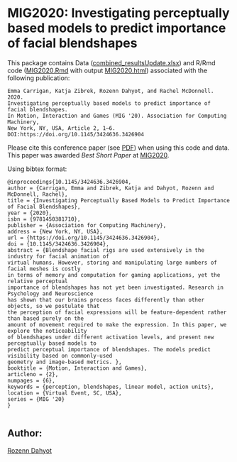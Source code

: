 # MIG2020: Investigating perceptually based models to predict importance of facial blendshapes


This package contains  Data ([combined_resultsUpdate.xlsx](combined_resultsUpdate.xlsx)) and R/Rmd code ([MIG2020.Rmd](MIG2020.Rmd) 
with output [MIG2020.html](MIG2020.html)) associated with the following publication:

```
Emma Carrigan, Katja Zibrek, Rozenn Dahyot, and Rachel McDonnell. 2020. 
Investigating perceptually based models to predict importance of facial blendshapes. 
In Motion, Interaction and Games (MIG '20). Association for Computing Machinery, 
New York, NY, USA, Article 2, 1–6. 
DOI:https://doi.org/10.1145/3424636.3426904
```

Please cite this conference paper (see [PDF](MIG2020.pdf)) when using this code and data. This paper was awarded *Best Short Paper*  at [MIG2020](https://computing.clemson.edu/vcl/mig2020/). 

Using bibtex format:

```
@inproceedings{10.1145/3424636.3426904,
author = {Carrigan, Emma and Zibrek, Katja and Dahyot, Rozenn and McDonnell, Rachel},
title = {Investigating Perceptually Based Models to Predict Importance of Facial Blendshapes},
year = {2020},
isbn = {9781450381710},
publisher = {Association for Computing Machinery},
address = {New York, NY, USA},
url = {https://doi.org/10.1145/3424636.3426904},
doi = {10.1145/3424636.3426904},
abstract = {Blendshape facial rigs are used extensively in the industry for facial animation of 
virtual humans. However, storing and manipulating large numbers of facial meshes is costly
in terms of memory and computation for gaming applications, yet the relative perceptual 
importance of blendshapes has not yet been investigated. Research in Psychology and Neuroscience
has shown that our brains process faces differently than other objects, so we postulate that 
the perception of facial expressions will be feature-dependent rather than based purely on the 
amount of movement required to make the expression. In this paper, we explore the noticeability
of blendshapes under different activation levels, and present new perceptually based models to
predict perceptual importance of blendshapes. The models predict visibility based on commonly-used 
geometry and image-based metrics. },
booktitle = {Motion, Interaction and Games},
articleno = {2},
numpages = {6},
keywords = {perception, blendshapes, linear model, action units},
location = {Virtual Event, SC, USA},
series = {MIG '20}
}


```




## Author: 

[Rozenn Dahyot](https://roznn.github.io/)
